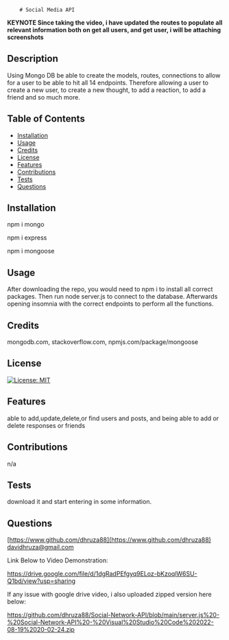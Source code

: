 
        # Social Media API


**KEYNOTE Since taking the video, i have updated the routes to populate all relevant information both on get all users, and get user, i will be attaching screenshots**

## Description
Using Mongo DB be able to create the models, routes, connections to allow for a user to be able to hit all 14 endpoints. Therefore allowing a user to create a new user, to create a new thought, to add a reaction, to add a friend and so much more.



## Table of Contents

- [Installation](#installation)
- [Usage](#usage)
- [Credits](#credits)
- [License](#license)
- [Features](#features)
- [Contributions](#contributions)
- [Tests](#tests)
- [Questions](#questions)


## Installation
npm i mongo

npm i express

npm i mongoose

## Usage
After downloading the repo, you would need to npm i to install all correct packages. Then run node server.js to connect to the database. Afterwards opening insomnia with the correct endpoints to perform all the functions.

## Credits
mongodb.com, stackoverflow.com, npmjs.com/package/mongoose

## License
[![License: MIT](https://img.shields.io/badge/License-MIT-yellow.svg)](https://opensource.org/licenses/MIT)


## Features
able to add,update,delete,or find users and posts, and being able to add or delete responses or friends

## Contributions
n/a

## Tests
download it and start entering in some information.

## Questions
[https://www.github.com/dhruza88](https://www.github.com/dhruza88) <br />
davidhruza@gmail.com

Link Below to Video Demonstration:

https://drive.google.com/file/d/1dgRadPEfgyq9ELoz-bKzoqlW6SU-Q1bd/view?usp=sharing

If any issue with google drive video, i also uploaded zipped version here below:

https://github.com/dhruza88/Social-Network-API/blob/main/server.js%20-%20Social-Network-API%20-%20Visual%20Studio%20Code%202022-08-19%2020-02-24.zip



